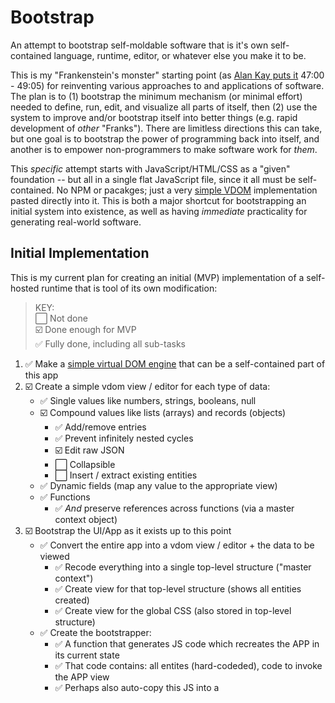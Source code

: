 # Bootstrap
An attempt to bootstrap self-moldable software that is it's own self-contained language, runtime, editor, or whatever else you make it to be.

This is my "Frankenstein's monster" starting point (as [Alan Kay puts it](https://youtu.be/YyIQKBzIuBY?t=47m) 47:00 - 49:05) for reinventing various approaches to and applications of software. The plan is to (1) bootstrap the minimum mechanism (or minimal effort) needed to define, run, edit, and visualize all parts of itself, then (2) use the system to improve and/or bootstrap itself into better things (e.g. rapid development of _other_ "Franks"). There are limitless directions this can take, but one goal is to bootstrap the power of programming back into itself, and another is to empower non-programmers to make software work for _them_.

This _specific_ attempt starts with JavaScript/HTML/CSS as a "given" foundation -- but all in a single flat JavaScript file, since it all must be self-contained. No NPM or pacakges; just a very [simple VDOM](https://github.com/d-cook/vdom) implementation pasted directly into it. This is both a major shortcut for bootstrapping an initial system into existence, as well as having _immediate_ practicality for generating real-world software.

## Initial Implementation

This is my current plan for creating an initial (MVP) implementation of a self-hosted runtime that is tool of its own modification:

> KEY:
> <br>:white_large_square:    Not done
> <br>:ballot_box_with_check: Done enough for MVP
> <br>:white_check_mark:      Fully done, including all sub-tasks

1. :white_check_mark:      Make a [simple virtual DOM engine](https://github.com/d-cook/vdom) that can be a self-contained part of this app
2. :ballot_box_with_check: Create a simple vdom view / editor for each type of data:
   - :white_check_mark:      Single values like numbers, strings, booleans, null
   - :ballot_box_with_check: Compound values like lists (arrays) and records (objects)
     - :white_check_mark:      Add/remove entries
     - :white_check_mark:      Prevent infinitely nested cycles
     - :ballot_box_with_check: Edit raw JSON
     - :white_large_square:    Collapsible
     - :white_large_square:    Insert / extract existing entities
   - :white_check_mark:      Dynamic fields (map any value to the appropriate view)
   - :white_check_mark:      Functions
     - :white_check_mark:      _And_ preserve references across functions (via a master context object)
3. :ballot_box_with_check: Bootstrap the UI/App as it exists up to this point
   - :white_check_mark:      Convert the entire app into a vdom view / editor + the data to be viewed
     - :white_check_mark:      Recode everything into a single top-level structure ("master context")
     - :white_check_mark:      Create view for that top-level structure (shows all entities created)
     - :white_check_mark:      Create view for the global CSS (also stored in top-level structure)
   - :white_check_mark:      Create the bootstrapper:
     - :white_check_mark:      A function that generates JS code which recreates the APP in its current state
     - :white_check_mark:      That code contains: all entites (hard-codeded), code to invoke the APP view
     - :white_check_mark:      Perhaps also auto-copy this JS into a <script> tag, so that simply saving the page creates a bootstrapping HTML doc
   - :white_large_square:    Make it easier to edit the running system without crashing it
     - :white_large_square:    A (temporary?) way to edit and test / toggle _copies_ of the system (or its code) within itself 

_At this point, further development is done within the running system itself. "Source files" become auto-generated._

4. :white_large_square:    Create the self-running runtime
   - :white_large_square:    A data-representation of code and [an interpreter](https://github.com/d-cook/Interact) that runs such code
   - :white_large_square:    The interpreter & all operations are stored in the top-level structure (thus it can inspect and modify itself)
5. :white_large_square:    Migrate the system (thus far) into the runtime
   - :white_large_square:    Wrap the existing code (as-is) into a structure that the runtime can run
   - :white_large_square:    Modifiy the "bootstrapper" to invoke system initialization _via the interpreter_
6. :white_large_square:    Convert everything (app & runtime) into the interpreted representation
   - :white_large_square:    Create a better view for runtime data-representation of code
     - :white_large_square:    Either a nested-expressions view of the code...
       - My [original implementation](https://github.com/d-cook/Objects) was based on expression-lists that were easy enough to understand.
       - My [re-envisioned model](https://github.com/d-cook/Interact) is more powerful (e.g. a DAG with direct references), but not great in raw form.
       - There is a straightfoward way to convert the new DAG model into nested expressions
     - :white_large_square:    And/or make the DAG / sequence of instructions model more palpable:
       - :white_large_square:    Show names of referenced entities, rather than the numeric indexes that describe "where" they are
       - :white_large_square:    Code by clicking on which operation to perform and which entities to perform it on
   - :white_large_square:    Recode (nearly) everything to the new representation, verifying before ditching the old code
     - :white_large_square:    Including the interpreter, but don't delete the native interpreter just yet
7. :white_large_square:      Bootstrap the native runtime from itself
   - :white_large_square:      Create a compiler (function) that converts the new representation into JavaScript code'
     - :white_large_square:      Mainly just nested function-calls to existing (in-runtime) functions
     - :white_large_square:      Might recognize certain operators. Perhaps a mapping of op functions to syntax?
   - :white_large_square:      Provide a way to modify / recompile the interpreter without crashing the runtime
     - Build upon the "edit system without crashing it" solution, or make something similar?
   - :white_large_square:      Modify the boostrap-generator to:
     - :white_large_square:      Regenerate the native interpreter by compiling the new one
     - :white_large_square:      Inject the resulting native interpreter into the bootstrapper
     - :white_large_square:      Modify bootstrapper to invoke (then forget or delete) the native interpreter

_At this point, the runtime provides its own means (e.g. tools & language) for viewing, editing, and defining itself, or anything within it_

## Further development & exploration

Once the runtime is fully self-hosted (above), it can be utilized & adapted to explore new possibilities.

Here are just some of those possibilities:

#### Use the runtime to modify itself further

It would be incredibily irconic to develop a tool that bootstraps the generative power of software into itself (see previous section), without utilizing any of that power in the development of said tool.

Thus, the MVP is intentionally minimal and crude, so that that power can be utilized as early as possible to make the exploration of this space actually practical & achievable, both by immediately benefiting from any gain in representation / tooling / generative power / etc, and by demonstrating that practicality through direct experience and as a POC of the very thing being explored.

Multiple / many different approaches and tools for such a runtime can be explored all at once, because:
- It has programmatic access to everything in it, so changes be made programmatically / generatively
- It can contain & run separate modifiable copies of itself
- It can sandbox & test modifications, alternate runtime implementations, etc.
- It can be swapped out piece-by-piece OR wholesale (i.e. "that's me over there") while running
- It can be copied or regenerated at a whim - along with anything within it at the time
- It can transfer itself as-is to other native runtimes or over the wire (see TBD)

#### Bootstrap the power of software back into software development

Software provides powerfully generative and dynamic tools & interfaces to do things that would be entirely impractical or impossible otherwise. Ironically, that same power is massively unutilized in the _development_ of said software. Instead of dynamic or generative representations, the software developer works with static, rigourously _written out descriptions_ **of** those dynamic and generative models.

This is a limitation of "programming languages", wherein the representation of software and the runtime implications of that representation, are governed by set-in-stone limitations of a system outside of your control (e.g. a compiler or runtime). Creating a new language only shifts the problem: coding up an entire compiler or runtime is a lot of extra work that must be done in (and under the limitations of) some other already existing language. And then you are _still_ stuck with a set-in-stone limitations, albeit ones you can change through rigorous more modification.

An alternative is to replace (or supplement) "source code" with whatever "living" (running) representations, models, etc. that best (i.e. more simply or directly) convey what the software "is" and "does", along with whatever (also "live") tools, interfaces, views, etc. that best allow the developer to work with (e.g. modify, generate, query, test) those models. A fully self-running live-representation allows such things to be defined in terms of themselves or each other, without ultimately falling back on rigorously written out textual descriptions that are just shifted up level.

#### TODO: Make sections (as above) for the following:
   
   - Make better tools / alternatives to text-based "coding":
     - Operate on values by manipulating them as objects, and your actions as recorded as code
     - Boxes and arrows?
     - Code that generates other code (e.g. from some business model)
     - Explore other "language" models, e.g. static types
       - Enforced by UI instead of compiler (i.e. can only build valid structures)
   - Drag & drop editor for HTML / VDOM / CSS
   - Drag & drop shapes to create SVG images / graphics
   - Evolving this system / App:
     - Since everything about it is modifiable within itself, you can mold it into a totally different paradigm or system
     - Bootstrap the system to a different language or platform (assembly, JVM, CLR, etc.)
       - The only parts that are "native code" are:
         - Basic operations (+, -, if, etc)
         - Some implementation of lists & records (you get this for free in JavaScript)
         - Basic graphics commands (e.g. VDOM, SVG, or some other "line here, box there" model)
         - The code that the compiler outputs as the native equivalent of invoking a function
       - Recode (copy) _just_ the native code for those parts for some other platform
       - Run the bootstrap-generator using _that_ spec, and run the resulting output on the new platform
       - BOOM! The same app is now running (exactly as you left it) on that other platform.
     - This running system can serialize itself and transfer itself over the wire (e.g. HTTP)

